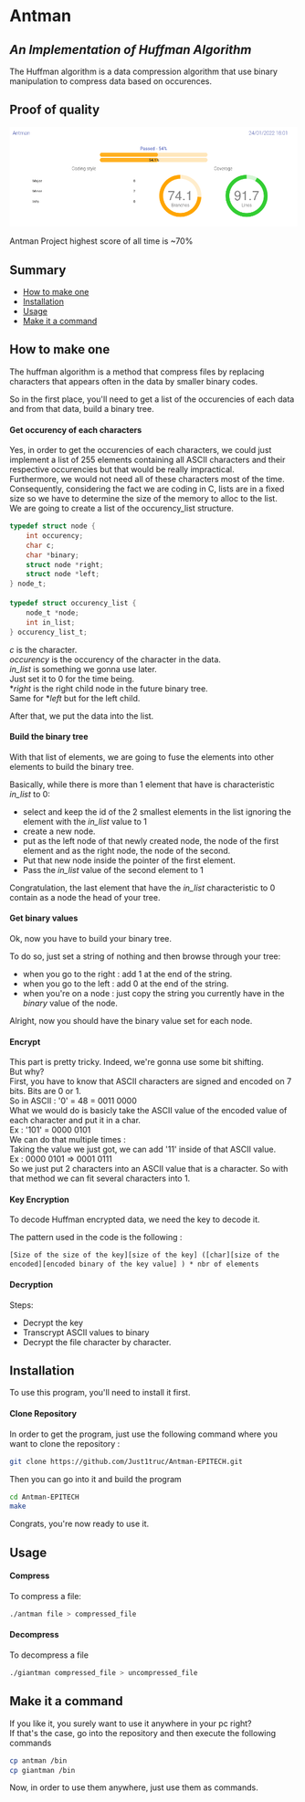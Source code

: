 # Antman
## _An Implementation of Huffman Algorithm_

The Huffman algorithm is a data compression algorithm that use binary manipulation to compress data based on occurences.

## Proof of quality

![set_image](https://github.com/Just1truc/Antman-EPITECH/blob/main/antman_proof.png)

Antman Project highest score of all time is ~70%

## Summary

- [How to make one](#explanation)
- [Installation](#installation)
- [Usage](#usage)
- [Make it a command](#use)

## How to make one <a name="explanation"></a>

The huffman algorithm is a method that compress files by replacing characters that appears often in the data by smaller binary codes.

So in the first place, you'll need to get a list of the occurencies of each data and from that data, build a binary tree.

#### Get occurency of each characters

Yes, in order to get the occurencies of each characters, we could just implement a list of 255 elements containing all ASCII characters and their respective occurencies but that would be really impractical.</br>
Furthermore, we would not need all of these characters most of the time.</br>
Consequently, considering the fact we are coding in C, lists are in a fixed size so we have to determine the size of the memory to alloc to the list.</br>
We are going to create a list of the occurency_list structure.

```c
typedef struct node {
    int occurency;
    char c;
    char *binary;
    struct node *right;
    struct node *left;
} node_t;

typedef struct occurency_list {
    node_t *node;
    int in_list;
} occurency_list_t;
```

*c* is the character.</br>
*occurency* is the occurency of the character in the data.</br>
*in_list* is something we gonna use later.</br>
Just set it to 0 for the time being.</br>
**right* is the right child node in the future binary tree.</br>
Same for **left* but for the left child.</br>

After that, we put the data into the list.

#### Build the binary tree

With that list of elements, we are going to fuse the elements into other elements to build the binary tree.

Basically, while there is more than 1 element that have is characteristic *in_list* to 0:

- select and keep the id of the 2 smallest elements in the list
ignoring the element with the *in_list* value to 1
- create a new node.
- put as the left node of that newly created node, the node of the first element and as the right node, the node of the second.
- Put that new node inside the pointer of the first element.
- Pass the *in_list* value of the second element to 1

Congratulation, the last element that have the *in_list* characteristic to 0 contain as a node the head of your tree.

#### Get binary values

Ok, now you have to build your binary tree.

To do so, just set a string of nothing and then browse through your tree:
- when you go to the right : add 1 at the end of the string.
- when you go to the left : add 0 at the end of the string.
- when you're on a node : just copy the string you currently have in the *binary* value of the node.

Alright, now you should have the binary value set for each node.

#### Encrypt

This part is pretty tricky. Indeed, we're gonna use some bit shifting.</br>
But why?</br>
First, you have to know that ASCII characters are signed and encoded on 7 bits. Bits are 0 or 1.</br>
So in ASCII : '0' = 48 = 0011 0000</br>
What we would do is basicly take the ASCII value of the encoded value of each character and put it in a char.</br>
Ex : '101' = 0000 0101</br>
We can do that multiple times :</br>
Taking the value we just got, we can add '11' inside of that ASCII value.</br>
Ex : 0000 0101 => 0001 0111</br>
So we just put 2 characters into an ASCII value that is a character. So with that method we can fit several characters into 1.</br>

#### Key Encryption

To decode Huffman encrypted data, we need the key to decode it.

The pattern used in the code is the following :

```
[Size of the size of the key][size of the key] ([char][size of the encoded][encoded binary of the key value] ) * nbr of elements
```

#### Decryption

Steps:
- Decrypt the key
- Transcrypt ASCII values to binary
- Decrypt the file character by character.

## Installation <a name="installation"></a>

To use this program, you'll need to install it first.

#### Clone Repository

In order to get the program, just use the following command where you want to clone the repository :

```bash
git clone https://github.com/Just1truc/Antman-EPITECH.git
```

Then you can go into it and build the program

```bash
cd Antman-EPITECH
make
```

Congrats, you're now ready to use it.

## Usage <a name="usage"></a>

#### Compress

To compress a file:

```bash
./antman file > compressed_file
```

#### Decompress

To decompress a file

```bash
./giantman compressed_file > uncompressed_file
```

## Make it a command <a name="use"></a>

If you like it, you surely want to use it anywhere in your pc right?</br>
If that's the case, go into the repository and then execute the following commands

```bash
cp antman /bin
cp giantman /bin
```

Now, in order to use them anywhere, just use them as commands.
